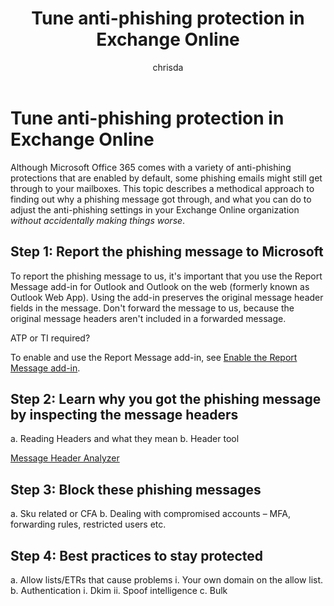 ﻿---
title: "Tune anti-phishing protection in Exchange Online"
ms.author: chrisda
author: chrisda
manager: serdars
ms.date: 
ms.audience: ITPro
ms.topic: article
ms.service: O365-seccomp
localization_priority: Normal
search.appverid:
- MET150
description: "Admins can learn the order of steps to take as they progressively harden their Exchange Online organizations against phishing attacks."
---

# Tune anti-phishing protection in Exchange Online

Although Microsoft Office 365 comes with a variety of anti-phishing protections that are enabled by default, some phishing emails might still get through to your mailboxes. This topic describes a methodical approach to finding out why a phishing message got through, and what you can do to adjust the anti-phishing settings in your Exchange Online organization _without accidentally making things worse_.

## Step 1: Report the phishing message to Microsoft

To report the phishing message to us, it's important that you use the Report Message add-in for Outlook and Outlook on the web (formerly known as Outlook Web App). Using the add-in preserves the original message header fields in the message. Don't forward the message to us, because the original message headers aren't included in a forwarded message.

ATP or TI required?

To enable and use the Report Message add-in, see [Enable the Report Message add-in](enable-the-report-message-add-in.md).

## Step 2: Learn why you got the phishing message by inspecting the message headers

a.	Reading Headers and what they mean
b.	Header tool 

[Message Header Analyzer](https://testconnectivity.microsoft.com/MHA/Pages/mha.aspx)

## Step 3: Block these phishing messages

a.	Sku related or CFA
b.	Dealing with compromised accounts – MFA, forwarding rules, restricted users etc.

## Step 4: Best practices to stay protected

a.	Allow lists/ETRs that cause problems
    i.	Your own domain on the allow list.
b.	Authentication 
    i.	Dkim
    ii.	Spoof intelligence
c.	Bulk
